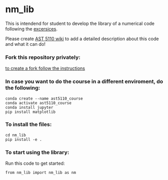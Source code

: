 # nm_lib

This is intendend for student to develop the library of a numerical code following the [excersices](https://github.com/AST-Course/AST5110/).

Please create [AST 5110 wiki](https://github.com/AST-Course/AST5110/wiki) to add a detailed description about this code and what it can do!

### Fork this repository privately:
[to create a fork follow the instructions](https://gist.github.com/0xjac/85097472043b697ab57ba1b1c7530274)

### In case you want to do the course in a different enviroment, do the following:
```
conda create --name ast5110_course
conda activate ast5110_course
conda install jupyter
pip install matplotlib
```

### To install the files:
```
cd nm_lib
pip install -e .
```

### To start using the library:
Run this code to get started:
```
from nm_lib import nm_lib as nm
```
